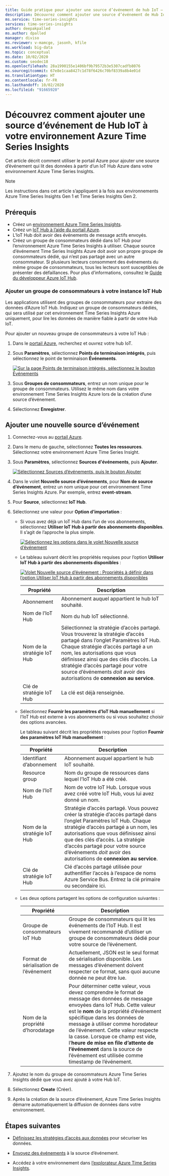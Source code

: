 ```yaml
---
title: Guide pratique pour ajouter une source d’événement de hub IoT – Azure Time Series Insights | Microsoft Docs
description: Découvrez comment ajouter une source d’événement de Hub IoT à votre environnement Azure Time Series Insights.
ms.service: time-series-insights
services: time-series-insights
author: deepakpalled
ms.author: dpalled
manager: diviso
ms.reviewer: v-mamcge, jasonh, kfile
ms.workload: big-data
ms.topic: conceptual
ms.date: 10/02/2020
ms.custom: seodec18
ms.openlocfilehash: 28a1990155e1406bf9b79572b3e5307cadfb8076
ms.sourcegitcommit: 67e8e1caa8427c1d78f6426c70bf8339a8b4e01d
ms.translationtype: HT
ms.contentlocale: fr-FR
ms.lasthandoff: 10/02/2020
ms.locfileid: "91665920"
---
```

# <a name="add-an-iot-hub-event-source-to-your-azure-time-series-insight-environment"></a>Découvrez comment ajouter une source d’événement de Hub IoT à votre environnement Azure Time Series Insights

Cet article décrit comment utiliser le portail Azure pour ajouter une source d’événement qui lit des données à partir d’un IoT Hub Azure dans votre environnement Azure Time Series Insights.

> [!NOTE]
> Les instructions dans cet article s’appliquent à la fois aux environnements Azure Time Series Insights Gen 1 et Time Series Insights Gen 2.

## <a name="prerequisites"></a>Prérequis

* Créez un [environnement Azure Time Series Insights](time-series-insights-update-create-environment.md).
* Créez un [IoT Hub à l’aide du portail Azure](../iot-hub/iot-hub-create-through-portal.md).
* L’IoT Hub doit avoir des événements de message actifs envoyés.
* Créez un groupe de consommateurs dédié dans IoT Hub pour l’environnement Azure Time Series Insights à utiliser. Chaque source d’événement Time Series Insights Azure doit avoir son propre groupe de consommateurs dédié, qui n’est pas partagé avec un autre consommateur. Si plusieurs lecteurs consomment des événements du même groupe de consommateurs, tous les lecteurs sont susceptibles de présenter des défaillances. Pour plus d’informations, consultez le [Guide du développeur Azure IoT Hub](../iot-hub/iot-hub-devguide.md).

### <a name="add-a-consumer-group-to-your-iot-hub"></a>Ajouter un groupe de consommateurs à votre instance IoT Hub

Les applications utilisent des groupes de consommateurs pour extraire des données d’Azure IoT Hub. Indiquez un groupe de consommateurs dédiés, qui sera utilisé par cet environnement Time Series Insights Azure uniquement, pour lire les données de manière fiable à partir de votre Hub IoT.

Pour ajouter un nouveau groupe de consommateurs à votre IoT Hub :

1. Dans le [portail Azure](https://portal.azure.com), recherchez et ouvrez votre hub IoT.

1. Sous **Paramètres**, sélectionnez **Points de terminaison intégrés**, puis sélectionnez le point de terminaison **Événements**.

   [![Sur la page Points de terminaison intégrés, sélectionnez le bouton Événements](media/time-series-insights-how-to-add-an-event-source-iothub/tsi-connect-iot-hub.png)](media/time-series-insights-how-to-add-an-event-source-iothub/tsi-connect-iot-hub.png#lightbox)

1. Sous **Groupes de consommateurs**, entrez un nom unique pour le groupe de consommateurs. Utilisez le même nom dans votre environnement Time Series Insights Azure lors de la création d’une source d’événement.

1. Sélectionnez **Enregistrer**.

## <a name="add-a-new-event-source"></a>Ajouter une nouvelle source d’événement

1. Connectez-vous au [portail Azure](https://portal.azure.com).

1. Dans le menu de gauche, sélectionnez **Toutes les ressources**. Sélectionnez votre environnement Azure Time Series Insight.

1. Sous **Paramètres**, sélectionnez **Sources d'événements**, puis **Ajouter**.

   [![Sélectionnez Sources d’événements, puis le bouton Ajouter](media/time-series-insights-how-to-add-an-event-source-iothub/tsi-add-event-source.png)](media/time-series-insights-how-to-add-an-event-source-iothub/tsi-add-event-source.png#lightbox)

1. Dans le volet **Nouvelle source d’événements**, pour **Nom de source d’événement**, entrez un nom unique pour cet environnement Time Series Insights Azure. Par exemple, entrez **event-stream**.

1. Pour **Source**, sélectionnez **IoT Hub**.

1. Sélectionnez une valeur pour **Option d’importation** :

   * Si vous avez déjà un IoT Hub dans l’un de vos abonnements, sélectionnez **Utiliser IoT Hub à partir des abonnements disponibles**. Il s’agit de l’approche la plus simple.

     [![Sélectionnez les options dans le volet Nouvelle source d’événement](media/time-series-insights-how-to-add-an-event-source-iothub/tsi-select-an-import-option.png)](media/time-series-insights-how-to-add-an-event-source-iothub/tsi-select-an-import-option.png#lightbox)

   * Le tableau suivant décrit les propriétés requises pour l’option **Utiliser IoT Hub à partir des abonnements disponibles** :

       [![Volet Nouvelle source d’événement : Propriétés à définir dans l’option Utiliser IoT Hub à partir des abonnements disponibles](media/time-series-insights-how-to-add-an-event-source-iothub/tsi-create-configure-confirm.png)](media/time-series-insights-how-to-add-an-event-source-iothub/tsi-create-configure-confirm.png#lightbox)

       | Propriété | Description |
       | --- | --- |
       | Abonnement | Abonnement auquel appartient le hub IoT souhaité. |
       | Nom de l’IoT Hub | Nom du hub IoT sélectionné. |
       | Nom de la stratégie IoT Hub | Sélectionnez la stratégie d’accès partagé. Vous trouverez la stratégie d’accès partagé dans l’onglet Paramètres IoT Hub. Chaque stratégie d’accès partagé a un nom, les autorisations que vous définissez ainsi que des clés d’accès. La stratégie d’accès partagé pour votre source d’événements *doit* avoir des autorisations de **connexion au service**. |
       | Clé de stratégie IoT Hub | La clé est déjà renseignée. |

   * Sélectionnez **Fournir les paramètres d’IoT Hub manuellement** si l’IoT Hub est externe à vos abonnements ou si vous souhaitez choisir des options avancées.

      Le tableau suivant décrit les propriétés requises pour l’option **Fournir des paramètres IoT Hub manuellement** :

       | Propriété | Description |
       | --- | --- |
       | Identifiant d’abonnement | Abonnement auquel appartient le hub IoT souhaité. |
       | Resource group | Nom du groupe de ressources dans lequel l’IoT Hub a été créé. |
       | Nom de l’IoT Hub | Nom de votre IoT Hub. Lorsque vous avez créé votre IoT Hub, vous lui avez donné un nom. |
       | Nom de la stratégie IoT Hub | Stratégie d’accès partagé. Vous pouvez créer la stratégie d’accès partagé dans l’onglet Paramètres IoT Hub. Chaque stratégie d’accès partagé a un nom, les autorisations que vous définissez ainsi que des clés d’accès. La stratégie d’accès partagé pour votre source d’événements *doit* avoir des autorisations de **connexion au service**. |
       | Clé de stratégie IoT Hub | Clé d’accès partagé utilisée pour authentifier l’accès à l’espace de noms Azure Service Bus. Entrez la clé primaire ou secondaire ici. |

   * Les deux options partagent les options de configuration suivantes :

       | Propriété | Description |
       | --- | --- |
       | Groupe de consommateurs IoT Hub | Groupe de consommateurs qui lit les événements de l’IoT Hub. Il est vivement recommandé d’utiliser un groupe de consommateurs dédié pour votre source de l’événement. |
       | Format de sérialisation de l’événement | Actuellement, JSON est le seul format de sérialisation disponible. Les messages d’événement doivent respecter ce format, sans quoi aucune donnée ne peut être lue. |
       | Nom de la propriété d’horodatage | Pour déterminer cette valeur, vous devez comprendre le format de message des données de message envoyées dans IoT Hub. Cette valeur est le **nom** de la propriété d’événement spécifique dans les données de message à utiliser comme horodateur de l’événement. Cette valeur respecte la casse. Lorsque ce champ est vide, l’**heure de mise en file d’attente de l’événement** dans la source de l’événement est utilisée comme timestamp de l’événement. |

1. Ajoutez le nom du groupe de consommateurs Azure Time Series Insights dédié que vous avez ajouté à votre Hub IoT.

1. Sélectionnez **Create** (Créer).

1. Après la création de la source d’événement, Azure Time Series Insights démarre automatiquement la diffusion de données dans votre environnement.

## <a name="next-steps"></a>Étapes suivantes

* [Définissez les stratégies d’accès aux données](time-series-insights-data-access.md) pour sécuriser les données.

* [Envoyez des événements](time-series-insights-send-events.md) à la source d’événement.

* Accédez à votre environnement dans [l’explorateur Azure Time Series Insights](https://insights.timeseries.azure.com).
